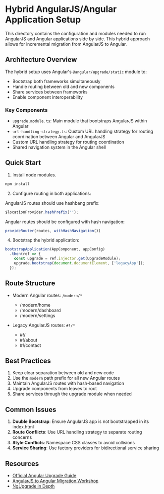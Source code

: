 # Hybrid AngularJS/Angular Application Setup

This directory contains the configuration and modules needed to run AngularJS and Angular applications side by side. This hybrid approach allows for incremental migration from AngularJS to Angular.

## Architecture Overview

The hybrid setup uses Angular's `@angular/upgrade/static` module to:
- Bootstrap both frameworks simultaneously
- Handle routing between old and new components
- Share services between frameworks
- Enable component interoperability

### Key Components

- `upgrade.module.ts`: Main module that bootstraps AngularJS within Angular
- `url-handling-strategy.ts`: Custom URL handling strategy for routing coordination between Angular and AngularJS
- Custom URL handling strategy for routing coordination
- Shared navigation system in the Angular shell

## Quick Start

1. Install node modules.
```bash
npm install
```

2. Configure routing in both applications:

AngularJS routes should use hashbang prefix:
```javascript
$locationProvider.hashPrefix('');
```

Angular routes should be configured with hash navigation:
```typescript
provideRouter(routes, withHashNavigation())
```

4. Bootstrap the hybrid application:
```typescript
bootstrapApplication(AppComponent, appConfig)
  .then(ref => {
    const upgrade = ref.injector.get(UpgradeModule);
    upgrade.bootstrap(document.documentElement, ['legacyApp']);
  });
```

## Route Structure

- Modern Angular routes: `/modern/*`
  - /modern/home
  - /modern/dashboard
  - /modern/settings

- Legacy AngularJS routes: `#!/*`
  - #!/
  - #!/about
  - #!/contact

## Best Practices

1. Keep clear separation between old and new code
2. Use the `modern` path prefix for all new Angular routes
3. Maintain AngularJS routes with hash-based navigation
4. Upgrade components from leaves to root
5. Share services through the upgrade module when needed

## Common Issues

1. **Double Bootstrap**: Ensure AngularJS app is not bootstrapped in its index.html
2. **Route Conflicts**: Use URL handling strategy to separate routing concerns
3. **Style Conflicts**: Namespace CSS classes to avoid collisions
4. **Service Sharing**: Use factory providers for bidirectional service sharing

## Resources

- [Official Angular Upgrade Guide](https://angular.io/guide/upgrade)
- [AngularJS to Angular Migration Workshop](https://angular.io/guide/upgrade-performance)
- [NgUpgrade in Depth](https://angular.io/guide/upgrade-performance#ngupgrade-in-depth) 